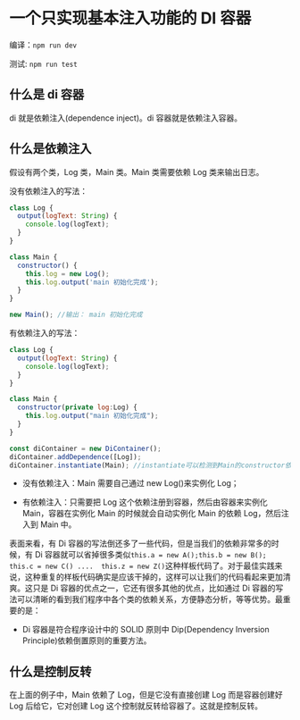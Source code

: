 # 一个只实现基本注入功能的 DI 容器

编译：`npm run dev`

测试: `npm run test`

## 什么是 di 容器

di 就是依赖注入(dependence inject)。di 容器就是依赖注入容器。

## 什么是依赖注入

假设有两个类，Log 类，Main 类。Main 类需要依赖 Log 类来输出日志。

没有依赖注入的写法：

```javascript
class Log {
  output(logText: String) {
    console.log(logText);
  }
}

class Main {
  constructor() {
    this.log = new Log();
    this.log.output('main 初始化完成');
  }
}

new Main(); //输出： main 初始化完成
```

有依赖注入的写法：

```javascript
class Log {
  output(logText: String) {
    console.log(logText);
  }
}

class Main {
  constructor(private log:Log) {
    this.log.output("main 初始化完成");
  }
}

const diContainer = new DiContainer();
diContainer.addDependence([Log]);
diContainer.instantiate(Main); //instantiate可以检测到Main的constructor依赖了Log，且Log为第一个参数。这样它就会先创建一个Log的实例，然后把这个实例传递给Main并同时创建Main的实例。
```

- 没有依赖注入：Main 需要自己通过 new Log()来实例化 Log；

- 有依赖注入：只需要把 Log 这个依赖注册到容器，然后由容器来实例化 Main，容器在实例化 Main 的时候就会自动实例化 Main 的依赖 Log，然后注入到 Main 中。

表面来看，有 Di 容器的写法倒还多了一些代码，但是当我们的依赖非常多的时候，有 Di 容器就可以省掉很多类似`this.a = new A();this.b = new B(); this.c = new C() ....  this.z = new Z()`这种样板代码了。对于最佳实践来说，这种重复的样板代码确实是应该干掉的，这样可以让我们的代码看起来更加清爽。这只是 Di 容器的优点之一，它还有很多其他的优点，比如通过 Di 容器的写法可以清晰的看到我们程序中各个类的依赖关系，方便静态分析，等等优势。最重要的是：

- Di 容器是符合程序设计中的 SOLID 原则中 Dip(Dependency Inversion Principle)依赖倒置原则的重要方法。

## 什么是控制反转

在上面的例子中，Main 依赖了 Log，但是它没有直接创建 Log 而是容器创建好 Log 后给它，它对创建 Log 这个控制就反转给容器了。这就是控制反转。
